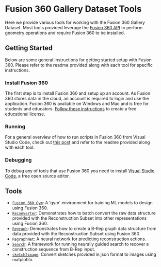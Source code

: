 # Fusion 360 Gallery Dataset Tools
Here we provide various tools for working with the Fusion 360 Gallery Dataset. Most tools provided leverage the [Fusion 360 API](http://help.autodesk.com/view/fusion360/ENU/?guid=GUID-7B5A90C8-E94C-48DA-B16B-430729B734DC) to perform geometry operations and require Fusion 360 to be installed. 

## Getting Started
Below are some general instructions for getting started setup with Fusion 360. Please refer to the readme provided along with each tool for specific instructions.

### Install Fusion 360
The first step is to install Fusion 360 and setup up an account. As Fusion 360 stores data in the cloud, an account is required to login and use the application. Fusion 360 is available on Windows and Mac and is free for students and educators. [Follow these instructions](https://www.autodesk.com/products/fusion-360/students-teachers-educators) to create a free educational license.

### Running 
For a general overview of how to run scripts in Fusion 360 from Visual Studio Code, check out [this post](https://modthemachine.typepad.com/my_weblog/2019/09/debug-fusion-360-add-ins.html) and refer to the readme provided along with each tool.

### Debugging
To debug any of tools that use Fusion 360 you need to install [Visual Studio Code](https://code.visualstudio.com/), a free open source editor.


## Tools
- [`Fusion 360 Gym`](fusion360gym): A 'gym' environment for training ML models to design using Fusion 360. 
- [`Reconverter`](reconverter): Demonstrates how to batch convert the raw data structure provided with the Reconstruction Subset into other representations using Fusion 360.
- [`Regraph`](regraph): Demonstrates how to create a B-Rep graph data structure from data provided with the Reconstruction Subset using Fusion 360.
- [`RegraphNet`](regraphnet): A neural network for predicting reconstruction actions.
- [`Search`](search): A framework for running neurally guided search to recover a construction sequence from B-Rep input. 
- [`sketch2image`](sketch2image): Convert sketches provided in json format to images using matplotlib.

